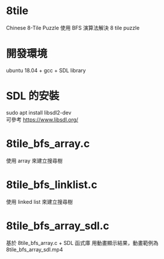 # 8tile
Chinese 8-Tile Puzzle
使用 BFS 演算法解決 8 tile puzzle

# 開發環境
ubuntu 18.04 + gcc + SDL library

# SDL 的安裝
sudo apt install libsdl2-dev  
可參考 https://www.libsdl.org/

# 8tile_bfs_array.c
使用 array 來建立搜尋樹

# 8tile_bfs_linklist.c
使用 linked list 來建立搜尋樹

# 8tile_bfs_array_sdl.c
基於 8tile_bfs_array.c + SDL 函式庫 用動畫顯示結果，動畫範例為 8tile_bfs_array_sdl.mp4
